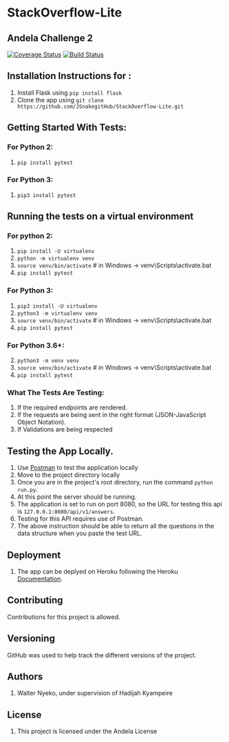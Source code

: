 # StackOverflow-Lite
## Andela Challenge 2
[![Coverage Status](https://coveralls.io/repos/github/JSnakegitHub/StackOverflow-Lite/badge.svg)](https://coveralls.io/github/JSnakegitHub/StackOverflow-Lite)
[![Build Status](https://travis-ci.org/JSnakegitHub/StackOverflow-Lite.svg?branch=post_an_answer_api)](https://travis-ci.org/JSnakegitHub/StackOverflow-Lite)

## Installation Instructions for :
1. Install Flask using `pip install flask`
2. Clone the app using `git clone https://github.com/JSnakegitHub/StackOverflow-Lite.git`

## Getting Started With Tests:
### For Python 2:
1. `pip install pytest`
### For Python 3:
1. `pip3 install pytest`
## Running the tests on a virtual environment
### For python 2:
1. `pip install -U virtualenv`
2. `python -m virtualenv venv`
3. `source venv/bin/activate` # in Windows -> venv\Scripts\activate.bat
4. `pip install pytest`
### For Python 3:
1. `pip3 install -U virtualenv`
2. `python3 -m virtualenv venv`
3. `source venv/bin/activate` # in Windows -> venv\Scripts\activate.bat
4. `pip install pytest`
### For Python 3.6+:
2. `python3 -m venv venv`
3. `source venv/bin/activate` # in Windows -> venv\Scripts\activate.bat
4. `pip install pytest`
### What The Tests Are Testing:
1. If the required endpoints are rendered.
2. If the requests are being sent in the right format (JSON-JavaScript Object Notation).
3. If Validations are being respected

## Testing the App Locally.
1. Use [Postman](https://www.getpostman.com/) to test the application locally
2. Move to the project directory locally
3. Once you are in the project's root directory, run the command `python run.py`.
4. At this point the server should be running.
5. The application is set to run on port 8080, so the URL for testing this api is `127.0.0.1:8080/api/v1/answers`. 
6. Testing for this API requires use of Postman.
7. The above instruction should be able to return all the questions in the data structure when you paste the test URL.

## Deployment
1. The app can be deplyed on Heroku following the Heroku [Documentation](https://devcenter.heroku.com/categories/reference).

## Contributing
Contributions for this project is allowed.
## Versioning
GitHub was used to help track the different versions of the project. 

## Authors
1. Walter Nyeko, under supervision of Hadijah Kyampeire
## License
1. This project is licensed under the Andela License

